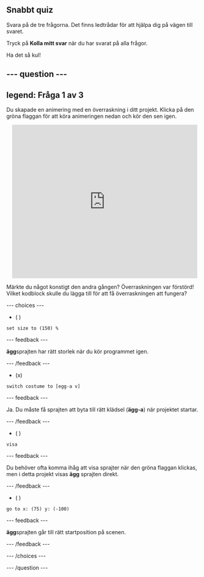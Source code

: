 ## Snabbt quiz

Svara på de tre frågorna. Det finns ledtrådar för att hjälpa dig på vägen till svaret.

Tryck på **Kolla mitt svar** när du har svarat på alla frågor.

Ha det så kul!

--- question ---
---
legend: Fråga 1 av 3
---

Du skapade en animering med en överraskning i ditt projekt. Klicka på den gröna flaggan för att köra animeringen nedan och kör den sen igen.

<div class="scratch-preview" style="margin-left: 15px;">
  <iframe allowtransparency="true" width="485" height="402" src="https://scratch.mit.edu/projects/embed/499932713/?autostart=false" frameborder="0"></iframe>
</div>

Märkte du något konstigt den andra gången? Överraskningen var förstörd! Vilket kodblock skulle du lägga till för att få överraskningen att fungera?

--- choices ---

- ( )
```blocks3
set size to (150) %
```

  --- feedback ---

 **ägg**sprajten har rätt storlek när du kör programmet igen.

  --- /feedback ---

- (x)
```blocks3
switch costume to [egg-a v]
```

  --- feedback ---

 Ja. Du måste få sprajten att byta till rätt klädsel (**ägg-a**) när projektet startar.

  --- /feedback ---

- ( )
```blocks3
visa
```

  --- feedback ---

 Du behöver ofta komma ihåg att visa sprajter när den gröna flaggan klickas, men i detta projekt visas **ägg** sprajten direkt.

  --- /feedback ---

- ( )
```blocks3
go to x: (75) y: (-100)
```

  --- feedback ---

 **ägg**sprajten går till rätt startposition på scenen.

  --- /feedback ---

--- /choices ---

--- /question ---
